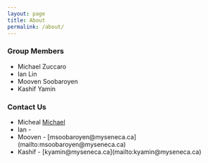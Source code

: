 ```yaml
---
layout: page
title: About
permalink: /about/
---
```


### Group Members

<ul>
<li>Michael Zuccaro</li>
<li>Ian Lin</li>
<li>Mooven Soobaroyen</li>
<li>Kashif Yamin</li>
</ul>

### Contact Us

<ul>
<li>Micheal <a href="mailto:mzuccaro1@myseneca.ca">Michael</a></li>
<li>Ian - <a href="mailto:malin4@myseneca.ca"></a></li>
<li>Mooven - [msoobaroyen@myseneca.ca](mailto:msoobaroyen@myseneca.ca)</li>
<li>Kashif - [kyamin@myseneca.ca](mailto:kyamin@myseneca.ca)</li>
</ul>
